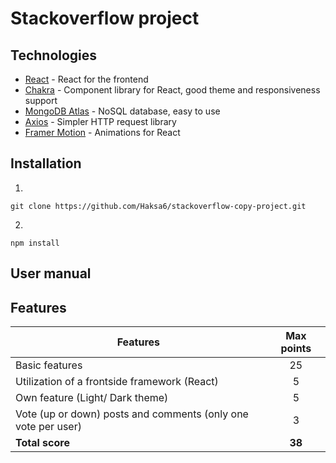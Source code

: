 # Stackoverflow project

## Technologies

- [React](https://reactjs.org/) - React for the frontend
- [Chakra](https://chakra-ui.com/) - Component library for React, good theme and responsiveness support
- [MongoDB Atlas](https://www.mongodb.com/atlas/database) - NoSQL database, easy to use
- [Axios](https://axios-http.com/docs/intro) - Simpler HTTP request library
- [Framer Motion](https://www.framer.com/motion/) - Animations for React

## Installation

1.

```
git clone https://github.com/Haksa6/stackoverflow-copy-project.git
```

2.

```
npm install
```

## User manual

## Features

| Features                                                      | Max points |
| ------------------------------------------------------------- | :--------: |
| Basic features                                                |     25     |
| Utilization of a frontside framework (React)                  |     5      |
| Own feature (Light/ Dark theme)                               |     5      |
| Vote (up or down) posts and comments (only one vote per user) |     3      |
| **Total score**                                               |   **38**   |
